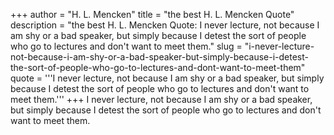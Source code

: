 +++
author = "H. L. Mencken"
title = "the best H. L. Mencken Quote"
description = "the best H. L. Mencken Quote: I never lecture, not because I am shy or a bad speaker, but simply because I detest the sort of people who go to lectures and don't want to meet them."
slug = "i-never-lecture-not-because-i-am-shy-or-a-bad-speaker-but-simply-because-i-detest-the-sort-of-people-who-go-to-lectures-and-dont-want-to-meet-them"
quote = '''I never lecture, not because I am shy or a bad speaker, but simply because I detest the sort of people who go to lectures and don't want to meet them.'''
+++
I never lecture, not because I am shy or a bad speaker, but simply because I detest the sort of people who go to lectures and don't want to meet them.
